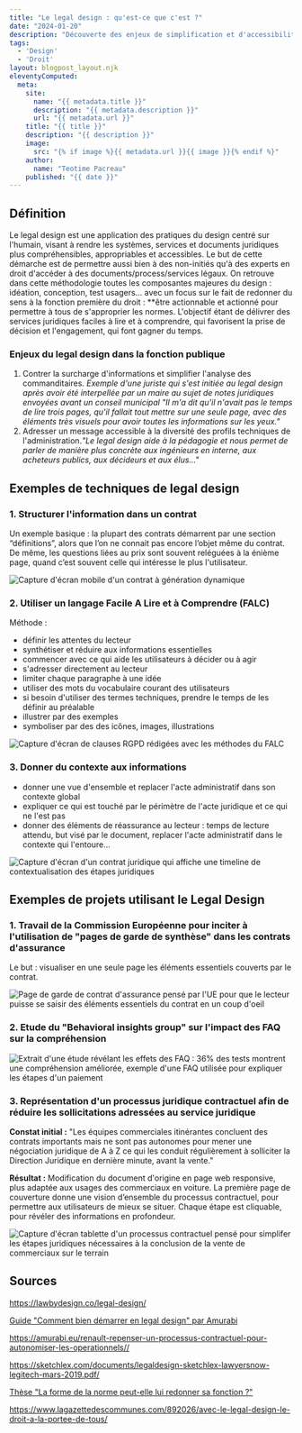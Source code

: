 ```yaml
---
title: "Le legal design : qu'est-ce que c'est ?"
date: "2024-01-20"
description: "Découverte des enjeux de simplification et d'accessibilité des normes juridiques."
tags: 
  - 'Design'
  - 'Droit'
layout: blogpost_layout.njk
eleventyComputed:
  meta:
    site:
      name: "{{ metadata.title }}"
      description: "{{ metadata.description }}"
      url: "{{ metadata.url }}"
    title: "{{ title }}"
    description: "{{ description }}"
    image:
      src: "{% if image %}{{ metadata.url }}{{ image }}{% endif %}"
    author:
      name: "Teotime Pacreau"
    published: "{{ date }}"
---
```

## Définition
Le legal design est une application des pratiques du design centré sur l'humain, visant à rendre les systèmes, services et documents juridiques plus compréhensibles, appropriables et accessibles.
Le but de cette démarche est de permettre aussi bien à des non-initiés qu'à des experts en droit d'accéder à des documents/process/services légaux.
On retrouve dans cette méthodologie toutes les composantes majeures du design : idéation, conception, test usagers... avec un focus sur le fait de redonner du sens à la fonction première du droit : **être actionnable et actionné pour permettre à tous de s'approprier les normes.
L'objectif étant de délivrer des services juridiques faciles à lire et à comprendre, qui favorisent la prise de décision et l'engagement, qui font gagner du temps.

### Enjeux du legal design dans la fonction publique
1. Contrer la surcharge d'informations et simplifier l'analyse des commanditaires. *Exemple d'une juriste qui s'est initiée au legal design après avoir été interpellée par un maire au sujet de notes juridiques envoyées avant un conseil municipal "Il m'a dit qu'il n'avait pas le temps de lire trois pages, qu'il fallait tout mettre sur une seule page, avec des éléments très visuels pour avoir toutes les informations sur les yeux."*
2. Adresser un message accessible à la diversité des profils techniques de l'administration.*"Le legal design aide à la pédagogie et nous permet de parler de manière plus concrète aux ingénieurs en interne, aux acheteurs publics, aux décideurs et aux élus..."*

## Exemples de techniques de legal design 

### 1. Structurer l'information dans un contrat
Un exemple basique : la plupart des contrats démarrent par une section “définitions”, alors que l’on ne connait pas encore l’objet même du contrat. De même, les questions liées au prix sont souvent reléguées à la énième page, quand c’est souvent celle qui intéresse le plus l'utilisateur.

![Capture d'écran mobile d'un contrat à génération dynamique](/img/structuration-information-contrat.png "Exemple de contrat à génération dynamique qui guide l'utilisateur")

### 2. Utiliser un langage Facile A Lire et à Comprendre (FALC)
Méthode :
- définir les attentes du lecteur
- synthétiser et réduire aux informations essentielles
- commencer avec ce qui aide les utilisateurs à décider ou à agir
- s'adresser directement au lecteur
- limiter chaque paragraphe à une idée
- utiliser des mots du vocabulaire courant des utilisateurs
- si besoin d'utiliser des termes techniques, prendre le temps de les définir au préalable
- illustrer par des exemples
- symboliser par des des icônes, images, illustrations

![Capture d'écran de clauses RGPD rédigées avec les méthodes du FALC](/img/falc-rgpd-1.png "Exemple de clauses RGPD rédigées avec les méthodes du FALC")

### 3. Donner du contexte aux informations
- donner une vue d'ensemble et replacer l'acte administratif dans son contexte global
- expliquer ce qui est touché par le périmètre de l'acte juridique et ce qui ne l'est pas
- donner des éléments de réassurance au lecteur : temps de lecture attendu, but visé par le document, replacer l'acte administratif dans le contexte qui l'entoure...

![Capture d'écran d'un contrat juridique qui affiche une timeline de contextualisation des étapes juridiques](/img/contextualiser-acte-administratif.png "Exemple d'un contrat qui situe le lecteur grâce à une time des actes juridiques entourant l'acte en cours")
## Exemples de projets utilisant le Legal Design

### 1. Travail de la Commission Européenne pour inciter à l'utilisation de "pages de garde de synthèse" dans les contrats d'assurance 
Le but : visualiser en une seule page les éléments essentiels couverts par le contrat.

![Page de garde de contrat d'assurance pensé par l'UE pour que le lecteur puisse se saisir des éléments essentiels du contrat en un coup d'oeil](/img/clauses-essentielles-contrat.png "Page de garde de contrat d'assurance pensé par l'UE pour que le lecteur puisse se saisir des éléments essentiels du contrat en un coup d'oeil")

### 2. Etude du "Behavioral insights group" sur l'impact des FAQ sur la compréhension

![Extrait d'une étude révélant les effets des FAQ : 36% des tests montrent une compréhension améliorée, exemple d'une FAQ utilisée pour expliquer les étapes d'un paiement](/img/effets-faq.png "Extrait d'une étude révélant les effets des FAQ : 36% des tests montrent une compréhension améliorée")

### 3. Représentation d'un processus juridique contractuel afin de réduire les sollicitations adressées au service juridique
**Constat initial :** "Les équipes commerciales itinérantes concluent des contrats importants mais ne sont pas autonomes pour mener une négociation juridique de A à Z ce qui les conduit régulièrement à solliciter la Direction Juridique en dernière minute, avant la vente."

**Résultat :** Modification du document d'origine en page web responsive, plus adaptée aux usages des commerciaux en voiture. La première page de couverture donne une vision d’ensemble du processus contractuel, pour permettre aux utilisateurs de mieux se situer.
Chaque étape est cliquable, pour révéler des informations en profondeur.

![Capture d'écran tablette d'un processus contractuel pensé pour simplifer les étapes juridiques nécessaires à la conclusion de la vente de commerciaux sur le terrain](/img/processus-contractuel.png "Un processus contractuel pensé pour simplifer les étapes juridiques nécessaires à la conclusion de la vente de commerciaux sur le terrain")
## Sources
<https://lawbydesign.co/legal-design/>

[Guide "Comment bien démarrer en legal design" par Amurabi](https://amurabi.eu/wp-content/uploads/amurabi-guide-debutant-legal-design.pdf)

<https://amurabi.eu/renault-repenser-un-processus-contractuel-pour-autonomiser-les-operationnels//>

<https://sketchlex.com/documents/legaldesign-sketchlex-lawyersnow-legitech-mars-2019.pdf/>

[Thèse "La forme de la norme peut-elle lui redonner sa fonction ?"](https://amurabi.eu/wp-content/uploads/These-marie-potel-la-forme-fonction.pdf)

<https://www.lagazettedescommunes.com/892026/avec-le-legal-design-le-droit-a-la-portee-de-tous/>